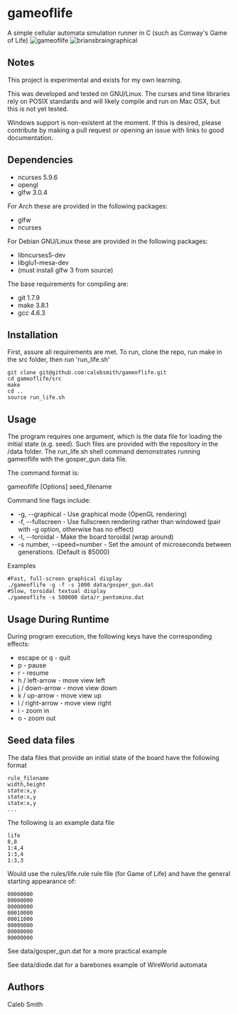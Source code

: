 gameoflife
==========

A simple cellular automata simulation runner in C
(such as Conway's Game of Life)
![gameoflife](http://i.imgur.com/B0ElyTn.png)
![briansbraingraphical](http://i.imgur.com/OEZeJu6.png)

Notes
-----

This project is experimental and exists for my own learning.

This was developed and tested on GNU/Linux. The curses and time libraries rely
on POSIX standards and will likely compile and run on Mac OSX, but this is not
yet tested.

Windows support is non-existent at the moment. If this is desired, please
contribute by making a pull request or opening an issue with links to good
documentation.


Dependencies
------------

 * ncurses 5.9.6
 * opengl
 * glfw 3.0.4

For Arch these are provided in the following packages:

 * glfw
 * ncurses

For Debian GNU/Linux these are provided in the following packages:

 * libncurses5-dev
 * libglu1-mesa-dev
 * (must install glfw 3 from source)

The base requirements for compiling are:

 * git 1.7.9
 * make 3.8.1
 * gcc 4.6.3


Installation
------------
First, assure all requirements are met.
To run, clone the repo, run make in the src folder, then run 'run_life.sh'

    git clone git@github.com:calebsmith/gameoflife.git
    cd gameoflife/src
    make
    cd ..
    source run_life.sh


Usage
-----

The program requires one argument, which is the data file for loading the
initial state (e.g. seed). Such files are provided with the repository in
the /data folder. The run_life.sh shell command demonstrates running
gameoflife with the gosper_gun data file.

The command format is:

gameoflife [Options] seed_filename

Command line flags include:

* -g, --graphical - Use graphical mode (OpenGL rendering)
* -f, --fullscreen - Use fullscreen rendering rather than windowed (pair with
        -g option, otherwise has no effect)
* -t, --toroidal - Make the board toroidal (wrap around)
* -s number, --speed=number - Set the amount of microseconds between
    generations. (Default is 85000)

Examples

    #Fast, full-screen graphical display
    ./gameoflife -g -f -s 1000 data/gosper_gun.dat
    #Slow, toroidal textual display
    ./gameoflife -s 500000 data/r_pentomino.dat


Usage During Runtime
--------------------

During program execution, the following keys have the corresponding effects:

* escape or q - quit
* p - pause
* r - resume
* h / left-arrow - move view left
* j / down-arrow - move view down
* k / up-arrow - move view up
* l / right-arrow - move view right
* i - zoom in
* o - zoom out


Seed data files
---------------
The data files that provide an initial state of the board have the following
format

    rule_filename
    width,height
    state:x,y
    state:x,y
    state:x,y
    ...

The following is an example data file

    life
    8,8
    1:4,4
    1:3,4
    1:3,3

Would use the rules/life.rule rule file (for Game of Life) and have the general
starting appearance of:

    00000000
    00000000
    00000000
    00010000
    00011000
    00000000
    00000000
    00000000

See data/gosper_gun.dat for a more practical example

See data/diode.dat for a barebones example of WireWorld automata

Authors
-------
Caleb Smith
